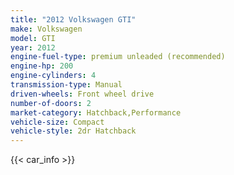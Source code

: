 ```yaml
---
title: "2012 Volkswagen GTI"
make: Volkswagen
model: GTI
year: 2012
engine-fuel-type: premium unleaded (recommended)
engine-hp: 200
engine-cylinders: 4
transmission-type: Manual
driven-wheels: Front wheel drive
number-of-doors: 2
market-category: Hatchback,Performance
vehicle-size: Compact
vehicle-style: 2dr Hatchback
---
```


{{< car_info >}}
